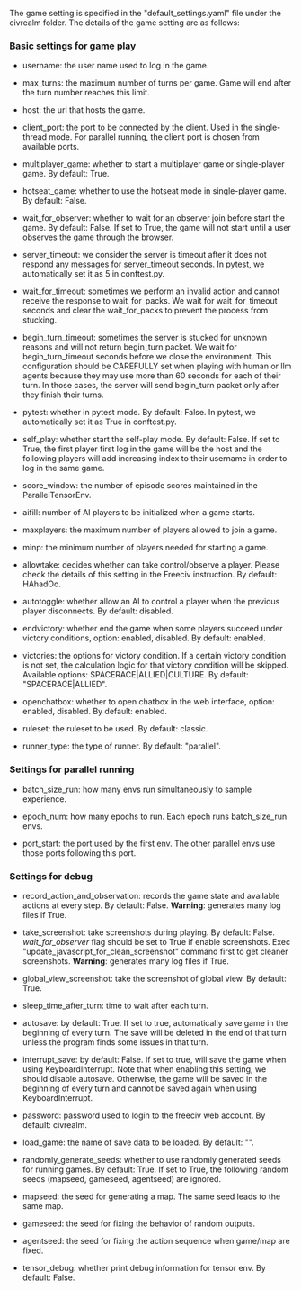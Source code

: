 The game setting is specified in the "default_settings.yaml" file under the civrealm folder. The details of the game setting are as follows:

### Basic settings for game play

- username: the user name used to log in the game.

- max_turns: the maximum number of turns per game. Game will end after the turn number reaches this limit.

- host: the url that hosts the game.

- client_port: the port to be connected by the client. Used in the single-thread mode. For parallel running, the client port is chosen from available ports.

- multiplayer_game: whether to start a multiplayer game or single-player game. By default: True.

- hotseat_game: whether to use the hotseat mode in single-player game. By default: False.

- wait_for_observer: whether to wait for an observer join before start the game. By default: False. If set to True, the game will not start until a user observes the game through the browser.
 
- server_timeout: we consider the server is timeout after it does not respond any messages for server_timeout seconds. In pytest, we automatically set it as 5 in conftest.py.

- wait_for_timeout: sometimes we perform an invalid action and cannot receive the response to wait_for_packs. We wait for wait_for_timeout seconds and clear the wait_for_packs to prevent the process from stucking.

- begin_turn_timeout: sometimes the server is stucked for unknown reasons and will not return begin_turn packet. We wait for begin_turn_timeout seconds before we close the environment. This configuration should be CAREFULLY set when playing with human or llm agents because they may use more than 60 seconds for each of their turn. In those cases, the server will send begin_turn packet only after they finish their turns.

- pytest: whether in pytest mode. By default: False. In pytest, we automatically set it as True in conftest.py.

- self_play: whether start the self-play mode. By default: False. If set to True, the first player first log in the game will be the host and the following players will add increasing index to their username in order to log in the same game.

- score_window: the number of episode scores maintained in the ParallelTensorEnv.

- aifill: number of AI players to be initialized when a game starts.

- maxplayers: the maximum number of players allowed to join a game.

- minp: the minimum number of players needed for starting a game.

- allowtake: decides whether can take control/observe a player. Please check the details of this setting in the Freeciv instruction. By default: HAhadOo.

- autotoggle: whether allow an AI to control a player when the previous player disconnects. By default: disabled.

- endvictory: whether end the game when some players succeed under victory conditions, option: enabled, disabled. By default: enabled.

- victories: the options for victory condition. If a certain victory condition is not set, the calculation logic for that victory condition will be skipped. Available options: SPACERACE|ALLIED|CULTURE. By default: "SPACERACE|ALLIED".

- openchatbox: whether to open chatbox in the web interface, option: enabled, disabled. By default: enabled.

- ruleset: the ruleset to be used. By default: classic.

- runner_type: the type of runner. By default: "parallel".

### Settings for parallel running

- batch_size_run: how many envs run simultaneously to sample experience.

- epoch_num: how many epochs to run. Each epoch runs batch_size_run envs.

- port_start: the port used by the first env. The other parallel envs use those ports following this port.

### Settings for debug

- record_action_and_observation: records the game state and available actions at every step. By default: False. **Warning**: generates many log files if True. 

- take_screenshot: take screenshots during playing. By default: False. *wait_for_observer* flag should be set to True if enable screenshots. Exec "update_javascript_for_clean_screenshot" command first to get cleaner screenshots. **Warning**: generates many log files if True.

- global_view_screenshot: take the screenshot of global view. By default: True.

- sleep_time_after_turn: time to wait after each turn.

- autosave: by default: True. If set to true, automatically save game in the beginning of every turn. The save will be deleted in the end of that turn unless the program finds some issues in that turn.

- interrupt_save: by default: False. If set to true, will save the game when using KeyboardInterrupt. Note that when enabling this setting, we should disable autosave. Otherwise, the game will be saved in the beginning of every turn and cannot be saved again when using KeyboardInterrupt.

- password: password used to login to the freeciv web account. By default: civrealm.
  
- load_game: the name of save data to be loaded. By default: "". 

- randomly_generate_seeds: whether to use randomly generated seeds for running games. By default: True. If set to True, the following random seeds (mapseed, gameseed, agentseed) are ignored. 

- mapseed: the seed for generating a map. The same seed leads to the same map.

- gameseed: the seed for fixing the behavior of random outputs.

- agentseed: the seed for fixing the action sequence when game/map are fixed.

- tensor_debug: whether print debug information for tensor env. By default: False.

